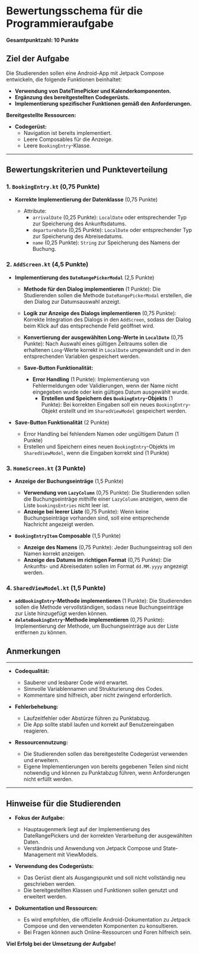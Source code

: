 # Bewertungsschema für die Programmieraufgabe

**Gesamtpunktzahl: 10 Punkte**

## Ziel der Aufgabe

Die Studierenden sollen eine Android-App mit Jetpack Compose entwickeln, die folgende Funktionen
beinhaltet:

- **Verwendung von DateTimePicker und Kalenderkomponenten.**
- **Ergänzung des bereitgestellten Codegerüsts.**
- **Implementierung spezifischer Funktionen gemäß den Anforderungen.**

**Bereitgestellte Ressourcen:**

- **Codegerüst:**
    - Navigation ist bereits implementiert.
    - Leere Composables für die Anzeige.
    - Leere `BookingEntry`-Klasse.

---

## Bewertungskriterien und Punkteverteilung

### 1. `BookingEntry.kt` (0,75 Punkte)

- **Korrekte Implementierung der Datenklasse** (0,75 Punkte)

    - Attribute:
        - `arrivalDate` (0,25 Punkte): `LocalDate` oder entsprechender Typ zur Speicherung des
          Ankunftsdatums.
        - `departureDate` (0,25 Punkte): `LocalDate` oder entsprechender Typ zur Speicherung des
          Abreisedatums.
        - `name` (0,25 Punkte): `String` zur Speicherung des Namens der Buchung.

### 2. `AddScreen.kt` (4,5 Punkte)

- **Implementierung des `DateRangePickerModal`** (2,5 Punkte)

    - **Methode für den Dialog implementieren** (1 Punkte): Die Studierenden sollen die
      Methode `DateRangePickerModal` erstellen, die den Dialog zur Datumsauswahl anzeigt.
    - **Logik zur Anzeige des Dialogs implementieren** (0,75 Punkte): Korrekte Integration des
      Dialogs in den `AddScreen`, sodass der Dialog beim Klick auf das entsprechende Feld geöffnet
      wird.
    - **Konvertierung der ausgewählten Long-Werte in `LocalDate`** (0,75 Punkte): Nach Auswahl eines
      gültigen Zeitraums sollen die erhaltenen `Long`-Werte korrekt in `LocalDate` umgewandelt und
      in den entsprechenden Variablen gespeichert werden.

    - **Save-Button Funktionalität:**

      - **Error Handling** (1 Punkte): Implementierung von Fehlermeldungen oder Validierungen, wenn
        der Name nicht eingegeben wurde oder kein gültiges Datum ausgewählt wurde.
        - **Erstellen und Speichern des `BookingEntry`-Objekts** (1 Punkte): Bei korrekten Eingaben soll
          ein neues `BookingEntry`-Objekt erstellt und im `SharedViewModel` gespeichert werden.

- **Save-Button Funktionalität** (2 Punkte)

    - Error Handling bei fehlendem Namen oder ungültigem Datum (1 Punkte)
    - Erstellen und Speichern eines neuen `BookingEntry`-Objekts im `SharedViewModel`, wenn die
      Eingaben korrekt sind (1 Punkte)

### 3. `HomeScreen.kt` (3 Punkte)

- **Anzeige der Buchungseinträge** (1,5 Punkte)

    - **Verwendung von `LazyColumn`** (0,75 Punkte): Die Studierenden sollen die Buchungseinträge
      mithilfe einer `LazyColumn` anzeigen, wenn die Liste `bookingsEntries` nicht leer ist.
    - **Anzeige bei leerer Liste** (0,75 Punkte): Wenn keine Buchungseinträge vorhanden sind, soll
      eine entsprechende Nachricht angezeigt werden.

- **`BookingEntryItem` Composable** (1,5 Punkte)

    - **Anzeige des Namens** (0,75 Punkte): Jeder Buchungseintrag soll den Namen korrekt anzeigen.
    - **Anzeige des Datums im richtigen Format** (0,75 Punkte): Die Ankunfts- und Abreisedaten sollen
      im Format `dd.MM.yyyy` angezeigt werden.

### 4. `SharedViewModel.kt` (1,5 Punkte)

- **`addBookingEntry`-Methode implementieren** (1 Punkte): Die Studierenden sollen die Methode
  vervollständigen, sodass neue Buchungseinträge zur Liste hinzugefügt werden können.
- **`deleteBookingEntry`-Methode implementieren** (0,75 Punkte): Implementierung der Methode, um
  Buchungseinträge aus der Liste entfernen zu können.

## Anmerkungen

---

- **Codequalität:**
    - Sauberer und lesbarer Code wird erwartet.
    - Sinnvolle Variablennamen und Strukturierung des Codes.
    - Kommentare sind hilfreich, aber nicht zwingend erforderlich.

- **Fehlerbehebung:**
    - Laufzeitfehler oder Abstürze führen zu Punktabzug.
    - Die App sollte stabil laufen und korrekt auf Benutzereingaben reagieren.

- **Ressourcennutzung:**
    - Die Studierenden sollen das bereitgestellte Codegerüst verwenden und erweitern.
    - Eigene Implementierungen von bereits gegebenen Teilen sind nicht notwendig und können zu
      Punktabzug führen, wenn Anforderungen nicht erfüllt werden.

---

## Hinweise für die Studierenden

- **Fokus der Aufgabe:**
    - Hauptaugenmerk liegt auf der Implementierung des DateRangePickers und der korrekten
      Verarbeitung der ausgewählten Daten.
    - Verständnis und Anwendung von Jetpack Compose und State-Management mit ViewModels.

- **Verwendung des Codegerüsts:**
    - Das Gerüst dient als Ausgangspunkt und soll nicht vollständig neu geschrieben werden.
    - Die bereitgestellten Klassen und Funktionen sollen genutzt und erweitert werden.

- **Dokumentation und Ressourcen:**
    - Es wird empfohlen, die offizielle Android-Dokumentation zu Jetpack Compose und den verwendeten
      Komponenten zu konsultieren.
    - Bei Fragen können auch Online-Ressourcen und Foren hilfreich sein.


**Viel Erfolg bei der Umsetzung der Aufgabe!**